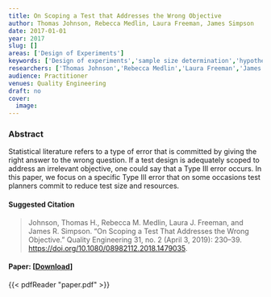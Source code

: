 ```yaml
---
title: On Scoping a Test that Addresses the Wrong Objective
author: Thomas Johnson, Rebecca Medlin, Laura Freeman, James Simpson
date: 2017-01-01
year: 2017
slug: []
areas: ['Design of Experiments']
keywords: ['Design of experiments','sample size determination','hypothesis testing','statistical power','Type III error','unified effect size']
researchers: ['Thomas Johnson','Rebecca Medlin','Laura Freeman','James Simpson']
audience: Practitioner
venues: Quality Engineering
draft: no
cover:
  image: 
---
```




### Abstract
Statistical literature refers to a type of error that is committed by giving the right answer to the wrong question. If a test design is adequately scoped to address an irrelevant objective, one could say that a Type III error occurs. In this paper, we focus on a specific Type III error that on some occasions test planners commit to reduce test size and resources.

#### Suggested Citation
> Johnson, Thomas H., Rebecca M. Medlin, Laura J. Freeman, and James R. Simpson. “On Scoping a Test That Addresses the Wrong Objective.” Quality Engineering 31, no. 2 (April 3, 2019): 230–39. https://doi.org/10.1080/08982112.2018.1479035.



#### Paper: [[Download](paper.pdf)]
{{< pdfReader "paper.pdf" >}}


